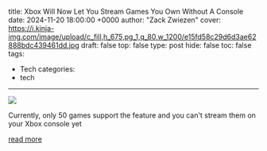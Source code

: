 title: Xbox Will Now Let You Stream Games You Own Without A Console
date: 2024-11-20 18:00:00 +0000
author: "Zack Zwiezen"
cover: https://i.kinja-img.com/image/upload/c_fill,h_675,pg_1,q_80,w_1200/e15fd58c29d6d3ae62888bdc439461dd.jpg
draft: false
top: false
type: post
hide: false
toc: false
tags:
  - Tech
categories:
  - tech
---

![](https://i.kinja-img.com/image/upload/c_fill,h_675,pg_1,q_80,w_1200/e15fd58c29d6d3ae62888bdc439461dd.jpg)

Currently, only 50 games support the feature and you can't stream them on your Xbox console yet

[read more](https://kotaku.com/xbox-game-pass-cloud-streaming-owned-games-50-list-pc-1851704063)
